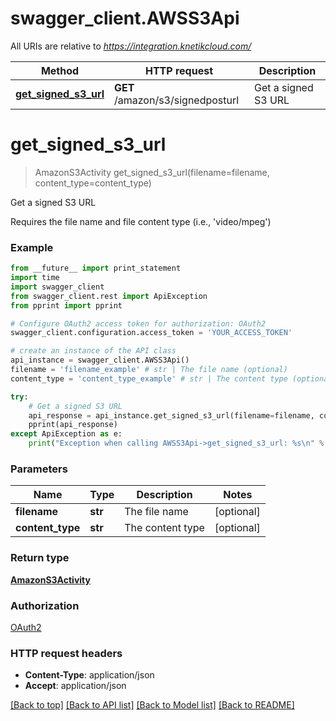 # swagger_client.AWSS3Api

All URIs are relative to *https://integration.knetikcloud.com/*

Method | HTTP request | Description
------------- | ------------- | -------------
[**get_signed_s3_url**](AWSS3Api.md#get_signed_s3_url) | **GET** /amazon/s3/signedposturl | Get a signed S3 URL


# **get_signed_s3_url**
> AmazonS3Activity get_signed_s3_url(filename=filename, content_type=content_type)

Get a signed S3 URL

Requires the file name and file content type (i.e., 'video/mpeg')

### Example 
```python
from __future__ import print_statement
import time
import swagger_client
from swagger_client.rest import ApiException
from pprint import pprint

# Configure OAuth2 access token for authorization: OAuth2
swagger_client.configuration.access_token = 'YOUR_ACCESS_TOKEN'

# create an instance of the API class
api_instance = swagger_client.AWSS3Api()
filename = 'filename_example' # str | The file name (optional)
content_type = 'content_type_example' # str | The content type (optional)

try: 
    # Get a signed S3 URL
    api_response = api_instance.get_signed_s3_url(filename=filename, content_type=content_type)
    pprint(api_response)
except ApiException as e:
    print("Exception when calling AWSS3Api->get_signed_s3_url: %s\n" % e)
```

### Parameters

Name | Type | Description  | Notes
------------- | ------------- | ------------- | -------------
 **filename** | **str**| The file name | [optional] 
 **content_type** | **str**| The content type | [optional] 

### Return type

[**AmazonS3Activity**](AmazonS3Activity.md)

### Authorization

[OAuth2](../README.md#OAuth2)

### HTTP request headers

 - **Content-Type**: application/json
 - **Accept**: application/json

[[Back to top]](#) [[Back to API list]](../README.md#documentation-for-api-endpoints) [[Back to Model list]](../README.md#documentation-for-models) [[Back to README]](../README.md)

